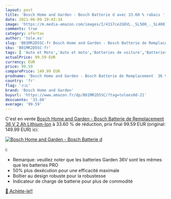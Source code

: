 ```yaml
---
layout: post
title: 'Bosch Home and Garden - Bosch Batterie d avec 33.60 % rabais '
date: 2021-06-09 19:43:34
image: 'https://m.media-amazon.com/images/I/41S7ce2GOVL._SL500_._SL400_.jpg'
comments: true
category: ofertas
author: 'tole.es'
slug: 'B01MR2D5SC-fr Bosch Home and Garden - Bosch Batterie de Remplacement 36...'
sku: 'B01MR2D5SC-fr'
tags: [ 'Auto et Moto','Auto et moto','Batteries de voiture','Batteries et accessoires pour auto','Pièces détachées auto','bosch home and garden', ]
actualPrice: 99.59 EUR
currency: EUR
price: 99.59
comparePrice: 149.99 EUR
prodname: 'Bosch Home and Garden - Bosch Batterie de Remplacement  36 V  2 Ah Lithium-Ion'
country: 'fr'
flag: '🇫🇷'
brand: 'Bosch Home and Garden'
buyurl: 'https://www.amazon.fr/dp/B01MR2D5SC/?tag=tolees0d-21'
descuento: '33.60'
average: '99.59'
---
```


C'est en vente [Bosch Home and Garden - Bosch Batterie de Remplacement  36 V  2 Ah Lithium-Ion](https://www.amazon.fr/dp/B01MR2D5SC/?tag=tolees0d-21)  à  33.60 % de réduction, prix final  99.59 EUR (original: 149.99 EUR) ici:

[![Bosch Home and Garden - Bosch Batterie d](https://m.media-amazon.com/images/I/41S7ce2GOVL._SL500_._SL400_.jpg)](https://www.amazon.fr/dp/B01MR2D5SC/?tag=tolees0d-21)

ℹ️:

- Remarque: veuillez noter que les batteries Garden 36V sont les mêmes que les batteries PRO
- 50% plus dexécution pour une efficacité maximale
- Boîtier au design robuste pour la robustesse
- Indicateur de charge de batterie pour plus de commodité

[🛒 Achète-le!!](https://www.amazon.fr/dp/B01MR2D5SC/?tag=tolees0d-21)
